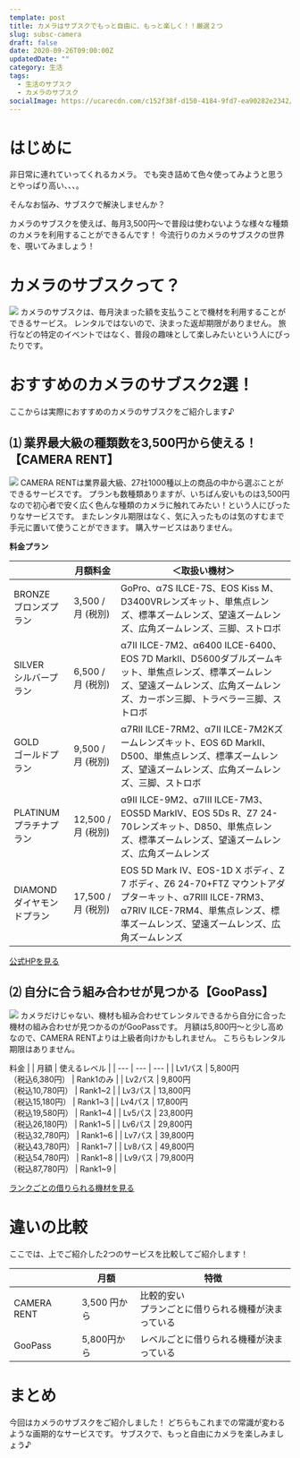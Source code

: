 ```yaml
---
template: post
title: カメラはサブスクでもっと自由に、もっと楽しく！！厳選２つ
slug: subsc-camera
draft: false
date: 2020-09-26T09:00:00Z
updatedDate: ""
category: 生活
tags:
  - 生活のサブスク
  - カメラのサブスク
socialImage: https://ucarecdn.com/c152f38f-d150-4184-9fd7-ea90282e2342/CanvaRedandWhiteBridgeCameraandGreenSnakePlant.jpg
---
```


# はじめに

非日常に連れていってくれるカメラ。
でも突き詰めて色々使ってみようと思うとやっぱり高い、、、。

そんなお悩み、サブスクで解決しませんか？

カメラのサブスクを使えば、毎月3,500円～で普段は使わないような様々な種類のカメラを利用することができるんです！
今流行りのカメラのサブスクの世界を、覗いてみましょう！

# カメラのサブスクって？

![](https://ucarecdn.com/a3800791-ebb3-470a-97b9-b34a876b45ab/CanvaSelectiveFocusPhotographyofWomanUsingWhiteandBlackSlrCamera.jpg)
カメラのサブスクは、毎月決まった額を支払うことで機材を利用することができるサービス。
レンタルではないので、決まった返却期限がありません。
旅行などの特定のイベントではなく、普段の趣味として楽しみたいという人にぴったりです。

# おすすめのカメラのサブスク2選！
ここからは実際におすすめのカメラのサブスクをご紹介します♪


##  ⑴ 業界最大級の種類数を3,500円から使える！【CAMERA RENT】

![](https://ucarecdn.com/d369e610-3834-4cb2-a243-8c5e4ff4cec0/S__4202503.jpg)
CAMERA RENTは業界最大級、27社1000種以上の商品の中から選ぶことができるサービスです。
プランも数種類ありますが、いちばん安いものは3,500円なので初心者で安く広く色んな種類のカメラに触れてみたい！という人にぴったりなサービスです。
またレンタル期限はなく、気に入ったものは気のすむまで手元に置いて使うことができます。
購入サービスはありません。

**料金プラン**

|  | 月額料金  | ＜取扱い機材＞ |
| --- | --- | --- |
| BRONZE<br>ブロンズプラン |  3,500 / 月 (税別) | GoPro、α7S ILCE-7S、EOS Kiss M、D3400VRレンズキット、単焦点レンズ、標準ズームレンズ、望遠ズームレンズ、広角ズームレンズ、三脚、ストロボ |
| SILVER<br>シルバープラン |  6,500 / 月 (税別) | α7II ILCE-7M2、α6400 ILCE-6400、EOS 7D MarkII、D5600ダブルズームキット、単焦点レンズ、標準ズームレンズ、望遠ズームレンズ、広角ズームレンズ、カーボン三脚、トラベラー三脚、ストロボ |
| GOLD<br>ゴールドプラン | 9,500 / 月 (税別) | α7RII ILCE-7RM2、α7II ILCE-7M2Kズームレンズキット、EOS 6D MarkII、D500、単焦点レンズ、標準ズームレンズ、望遠ズームレンズ、広角ズームレンズ、三脚、ストロボ |
| PLATINUM<br>プラチナプラン | 12,500 / 月 (税別) | α9II ILCE-9M2、α7III ILCE-7M3、EOS5D MarkIV、EOS 5Ds R、Z7 24-70レンズキット、D850、単焦点レンズ、標準ズームレンズ、望遠ズームレンズ、広角ズームレンズ |
| DIAMOND<br>ダイヤモンドプラン | 17,500 / 月 (税別) | EOS 5D Mark IV、EOS-1D X ボディ、Z 7 ボディ、Z6 24-70+FTZ マウントアダプターキット、α7RIII ILCE-7RM3、α7RIV ILCE-7RM4、単焦点レンズ、標準ズームレンズ、望遠ズームレンズ、広角ズームレンズ |

[公式HPを見る](https://camera-rent.jp/)

## ⑵ 自分に合う組み合わせが見つかる【GooPass】

![](https://ucarecdn.com/8fe794fc-0acf-4994-b17a-f7637003bb0b/S__4202502.jpg)
カメラだけじゃない、機材も組み合わせてレンタルできるから自分に合った機材の組み合わせが見つかるのがGooPassです。
月額は5,800円～と少し高めなので、CAMERA RENTよりは上級者向けかもしれません。
こちらもレンタル期限はありません。

料金
|  | 月額 | 使えるレベル |
| --- | --- | --- |
| Lv1パス | 5,800円<br>（税込6,380円） | Rank1のみ |
| Lv2パス | 9,800円<br>（税込10,780円） | Rank1~2 |
| Lv3パス | 13,800円<br>（税込15,180円） | Rank1~3 |
| Lv4パス | 17,800円<br>（税込19,580円） | Rank1~4 |
| Lv5パス | 23,800円<br>（税込26,180円） | Rank1~5 |
| Lv6パス | 29,800円<br>（税込32,780円） | Rank1~6 |
| Lv7パス | 39,800円<br>（税込43,780円） | Rank1~7 |
| Lv8パス | 49,800円<br>（税込54,780円） | Rank1~8 |
| Lv9パス | 79,800円<br>（税込87,780円） | Rank1~9 |


[ランクごとの借りられる機材を見る](https://goopass.jp/)

# 違いの比較

ここでは、上でご紹介した2つのサービスを比較してご紹介します！

|  | 月額 | 特徴 |
| --- | --- | --- |
| CAMERA RENT | 3,500 円から | 比較的安い<br>プランごとに借りられる機種が決まっている |
| GooPass | 5,800円から | レベルごとに借りられる機種が決まっている |


# まとめ
今回はカメラのサブスクをご紹介しました！
どちらもこれまでの常識が変わるような画期的なサービスです。
サブスクで、もっと自由にカメラを楽しみましょう♪
